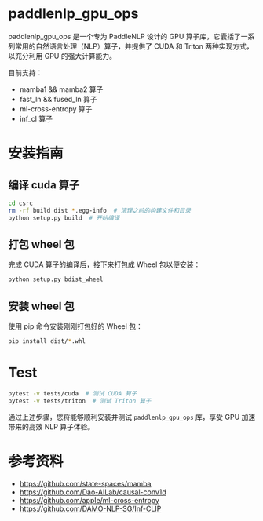 # paddlenlp_gpu_ops
paddlenlp_gpu_ops 是一个专为 PaddleNLP 设计的 GPU 算子库，它囊括了一系列常用的自然语言处理（NLP）算子，并提供了 CUDA 和 Triton 两种实现方式，以充分利用 GPU 的强大计算能力。

目前支持：
- mamba1 && mamba2 算子
- fast_ln && fused_ln 算子
- ml-cross-entropy 算子
- inf_cl 算子

# 安装指南

## 编译 cuda 算子
```bash
cd csrc
rm -rf build dist *.egg-info  # 清理之前的构建文件和目录
python setup.py build  # 开始编译
```

## 打包 wheel 包
完成 CUDA 算子的编译后，接下来打包成 Wheel 包以便安装：
```bash
python setup.py bdist_wheel
```

## 安装 wheel 包
使用 pip 命令安装刚刚打包好的 Wheel 包：
```bash
pip install dist/*.whl
```

# Test
```bash
pytest -v tests/cuda  # 测试 CUDA 算子
pytest -v tests/triton  # 测试 Triton 算子
```

通过上述步骤，您将能够顺利安装并测试 `paddlenlp_gpu_ops` 库，享受 GPU 加速带来的高效 NLP 算子体验。

# 参考资料
- https://github.com/state-spaces/mamba
- https://github.com/Dao-AILab/causal-conv1d
- https://github.com/apple/ml-cross-entropy
- https://github.com/DAMO-NLP-SG/Inf-CLIP

